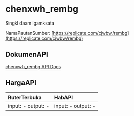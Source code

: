 # chenxwh_rembg

Singkl daam lgamksata

NamaPautanSumber: [https://replicate.com/cjwbw/rembg](https://replicate.com/cjwbw/rembg)

## DokumenAPI

[chenxwh_rembg API Docs](../apis/kl/chenxwh_rembg.md)

## HargaAPI

| RuterTerbuka | HabAPI |
|:---|:---|
| input: - output: - | input: - output: - |
